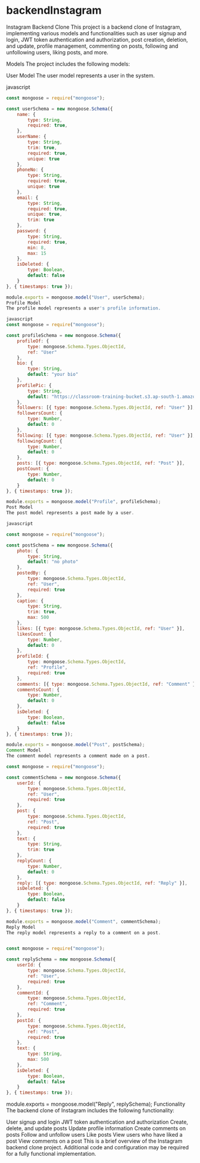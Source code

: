 # backendInstagram
Instagram Backend Clone
This project is a backend clone of Instagram, implementing various models and functionalities such as user signup and login, JWT token authentication and authorization, post creation, deletion, and update, profile management, commenting on posts, following and unfollowing users, liking posts, and more.

Models
The project includes the following models:

User Model
The user model represents a user in the system.

javascript
```javascript
const mongoose = require("mongoose");

const userSchema = new mongoose.Schema({
    name: {
        type: String,
        required: true,
    },
    userName: {
        type: String,
        trim: true,
        required: true,
        unique: true
    },
    phoneNo: {
        type: String,
        required: true,
        unique: true
    },
    email: {
        type: String,
        required: true,
        unique: true,
        trim: true
    },
    password: {
        type: String,
        required: true,
        min: 8,
        max: 15
    },
    isDeleted: {
        type: Boolean,
        default: false
    }
}, { timestamps: true });

module.exports = mongoose.model("User", userSchema);
Profile Model
The profile model represents a user's profile information.

javascript
const mongoose = require("mongoose");

const profileSchema = new mongoose.Schema({
    profileOf: {
        type: mongoose.Schema.Types.ObjectId,
        ref: "User"
    },
    bio: {
        type: String,
        default: "your bio"
    },
    profilePic: {
        type: String,
        default: "https://classroom-training-bucket.s3.ap-south-1.amazonaws.com/bookCover/no-profile-picture-6-1024x1024.jpg"
    },
    followers: [{ type: mongoose.Schema.Types.ObjectId, ref: "User" }],
    followersCount: {
        type: Number,
        default: 0
    },
    following: [{ type: mongoose.Schema.Types.ObjectId, ref: "User" }],
    followingCount: {
        type: Number,
        default: 0
    },
    posts: [{ type: mongoose.Schema.Types.ObjectId, ref: "Post" }],
    postCount: {
        type: Number,
        default: 0
    }
}, { timestamps: true });

module.exports = mongoose.model("Profile", profileSchema);
Post Model
The post model represents a post made by a user.

javascript

const mongoose = require("mongoose");

const postSchema = new mongoose.Schema({
    photo: {
        type: String,
        default: "no photo"
    },
    postedBy: {
        type: mongoose.Schema.Types.ObjectId,
        ref: "User",
        required: true
    },
    caption: {
        type: String,
        trim: true,
        max: 500
    },
    likes: [{ type: mongoose.Schema.Types.ObjectId, ref: "User" }],
    likesCount: {
        type: Number,
        default: 0
    },
    profileId: {
        type: mongoose.Schema.Types.ObjectId,
        ref: "Profile",
        required: true
    },
    comments: [{ type: mongoose.Schema.Types.ObjectId, ref: "Comment" }],
    commentsCount: {
        type: Number,
        default: 0
    },
    isDeleted: {
        type: Boolean,
        default: false
    }
}, { timestamps: true });

module.exports = mongoose.model("Post", postSchema);
Comment Model
The comment model represents a comment made on a post.

const mongoose = require("mongoose");

const commentSchema = new mongoose.Schema({
    userId: {
        type: mongoose.Schema.Types.ObjectId,
        ref: "User",
        required: true
    },
    post: {
        type: mongoose.Schema.Types.ObjectId,
        ref: "Post",
        required: true
    },
    text: {
        type: String,
        trim: true
    },
    replyCount: {
        type: Number,
        default: 0
    },
    reply: [{ type: mongoose.Schema.Types.ObjectId, ref: "Reply" }],
    isDeleted: {
        type: Boolean,
        default: false
    }
}, { timestamps: true });

module.exports = mongoose.model("Comment", commentSchema);
Reply Model
The reply model represents a reply to a comment on a post.


const mongoose = require("mongoose");

const replySchema = new mongoose.Schema({
    userId: {
        type: mongoose.Schema.Types.ObjectId,
        ref: "User",
        required: true
    },
    commentId: {
        type: mongoose.Schema.Types.ObjectId,
        ref: "Comment",
        required: true
    },
    postId: {
        type: mongoose.Schema.Types.ObjectId,
        ref: "Post",
        required: true
    },
    text: {
        type: String,
        max: 500
    },
    isDeleted: {
        type: Boolean,
        default: false
    }
}, { timestamps: true });

```
module.exports = mongoose.model("Reply", replySchema);
Functionality
The backend clone of Instagram includes the following functionality:

User signup and login
JWT token authentication and authorization
Create, delete, and update posts
Update profile information
Create comments on posts
Follow and unfollow users
Like posts
View users who have liked a post
View comments on a post
This is a brief overview of the Instagram backend clone project. Additional code and configuration may be required for a fully functional implementation.

